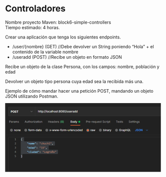 # Controladores
Nombre proyecto Maven: block6-simple-controllers  
Tiempo estimado: 4 horas.  


Crear una aplicación que tenga los siguientes endpoints.  
- /user/{nombre} (GET) //Debe devolver un String  poniendo “Hola” + el contenido de la variable nombre  
- /useradd (POST) //Recibe un objeto en formato JSON

Recibe un objeto de la clase Persona, con los campos: nombre, población y edad

Devolver un objeto tipo persona cuya edad sea la recibida más una.

Ejemplo de cómo mandar hacer una petición POST, mandando un objeto JSON utilizando Postman.  

![](./.images/imagen1.png)